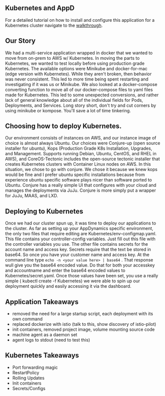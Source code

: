 ## Kubernetes and AppD

For a detailed tutorial on how to install and configure this application for a Kubernetes cluster navigate to the [walkthrough](https://github.com/Appdynamics/AD-Capital-Kube/blob/master/Kubernetes-Walkthrough/1.md).


## Our Story

We had a multi-service application wrapped in docker that we wanted to move from on-prem to AWS w/ Kubernetes. In moving the parts to Kubernetes, we wanted to test locally before using production grade Kubernetes. The available options were Minikube and docker-for-mac (edge version with Kubernetes). While they aren't broken, then behavior was never consistent. This led to more time being spent restarting and investigating if it was us or Minikube. We also looked at a docker-compose converting function to move all of our docker-compose files to yaml files made for Kubernetes. This led to some unexpected conversions, and rather lack of general knowledge about all of the individual fields for Pods, Deployments, and Services. Long story short, don't try and cut corners by using minikube or kompose. You'll save a lot of time tinkering.

## Choosing how to deploy Kubernetes.

Our environment consists of instances on AWS, and our instance image of choice is almost always Ubuntu. Our choices were Conjure-up (open source installer for ubuntu), Kops (Production Grade K8s Installation, Upgrades, and Management. Supports running Debian, Ubuntu, CentOS, and RHEL in AWS), and CoreOS-Tectonic includes the open-source tectonic installer that creates Kubernetes clusters with Container Linux nodes on AWS. In this situation, we chose to go with conjure. We chose it because we knew kops would be fine and I prefer ubuntu specific installations because from experience ubuntu specific software plays nicer than software ported to Ubuntu.  Conjure has a really simple UI that configures with your cloud and manages the deployments via JuJu. Conjure is more simply put a wrapper for JuJu, MAAS, and LXD.

## Deploying to Kubernetes
Once we had our cluster spun up, it was time to deploy our applications to the cluster. As far as setting up your AppDynamics specific environment, the only two files that require editing are Kubernetes/env-configmap.yaml. This file contains your controller-config variables. Just fill out this file with the controller variables you use. The other file contains secrets for the account name and access key. Secrets require that the text be stored in base64. So once you have your customer name and access key. At the command line type `echo -n <your value here> | base64` . That response wull give you the base64 encoded value. Do that for both your accesskey and accountname and enter the base64 encoded values to Kubernetes/secret.yaml. Once those values have been set, you use a really simple ( kubectl create -f Kubernetes) we were able to spin up our deployment quickly and easily accessing it via the dashboard.

## Application Takeaways

- removed the need for a large startup script, each deployment with its own command
- replaced dockerize with istio (talk to this, show discovery of istio-pilot)
- init containers, removed project image, volume mounting source code
- machine agent as a daemon set
- agent logs to stdout (need to test this)

## Kubernetes Takeaways

- Port forwarding magic
- RestartPolicy
- Rolling Updates
- Init containers
- Secrets/Configs
